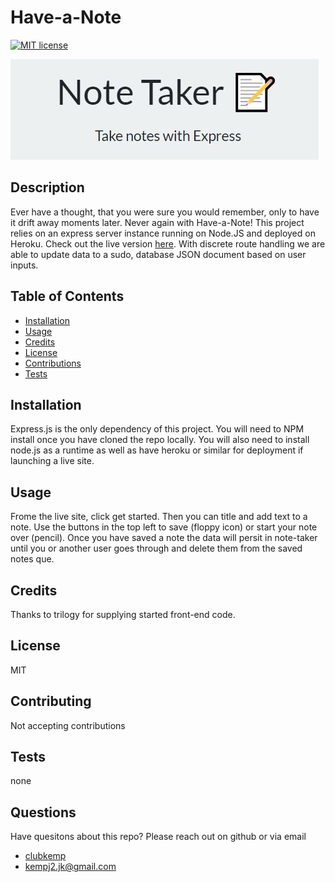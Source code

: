# Have-a-Note
  [![MIT license](https://img.shields.io/badge/License-MIT-blue.svg)](https://lbesson.mit-license.org/)
 
 ![notesIcon](./assets/notes.JPG)
 
  ## Description 
  Ever have a thought, that you were sure you would remember, only to have it drift away moments later. Never again with Have-a-Note! This project relies on an express server instance running on Node.JS and deployed on Heroku. Check out the live version [here]( https://uw-note-taker.herokuapp.com/). With discrete route handling we are able to update data to a sudo, database JSON document based on user inputs.
  
  ## Table of Contents
  * [Installation](#installation)
  * [Usage](#usage)
  * [Credits](#credits)
  * [License](#license)
  * [Contributions](#contributing)
  * [Tests](#tests)
  
  ## Installation 
  Express.js is the only dependency of this project. You will need to NPM install once you have cloned the repo locally. You will also need to install node.js as a runtime as well as have heroku or similar for deployment if launching a live site.
  
  ## Usage
   Frome the live site, click get started. Then you can title and add text to a note. Use the buttons in the top left to save (floppy icon) or start your note over (pencil). Once you have saved a note the data will persit in note-taker until you or another user goes through and delete them from the saved notes que.
  
  ## Credits
  Thanks to trilogy for supplying started front-end code.
  
  ## License
  MIT
  
  ## Contributing
  Not accepting contributions
  
  ## Tests
  none
  
  ## Questions
  Have quesitons about this repo? Please reach out on github or via email
  * [clubkemp](https://github.com/clubkemp)
  * kempj2.jk@gmail.com